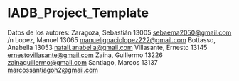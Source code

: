 # IADB_Project_Template
Datos de los autores:
Zaragoza, Sebastián 13005 sebaema2050@gmail.com /n
Lopez, Manuel 13065 manuelignaciolopez222@gmail.com
Bottasso, Anabella 13053 natali.anabella@gmail.com
Villasante, Ernesto 13145 ernestovillasante@gmail.com
Zaina, Guillermo 13226 zainaguillermo@gmail.com
Santiago, Marcos 13137 marcossantiagoh2@gmail.com
